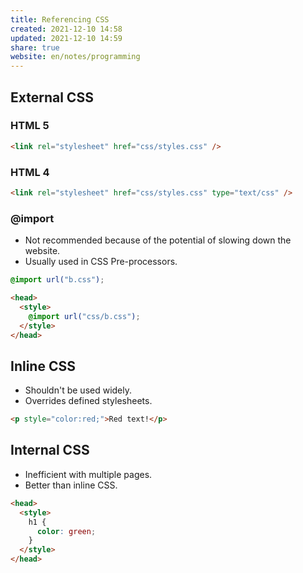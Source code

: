 ```yaml
---
title: Referencing CSS
created: 2021-12-10 14:58
updated: 2021-12-10 14:59
share: true
website: en/notes/programming
---
```


## External CSS

### HTML 5

```html
<link rel="stylesheet" href="css/styles.css" />
```

### HTML 4

```html
<link rel="stylesheet" href="css/styles.css" type="text/css" />
```

### @import

- Not recommended because of the potential of slowing down the website.
- Usually used in CSS Pre-processors.

```css
@import url("b.css");
```

```html
<head>
  <style>
    @import url("css/b.css");
  </style>
</head>
```

## Inline CSS

- Shouldn't be used widely.
- Overrides defined stylesheets.

```html
<p style="color:red;">Red text!</p>
```

## Internal CSS

- Inefficient with multiple pages.
- Better than inline CSS.

```html
<head>
  <style>
    h1 {
      color: green;
    }
  </style>
</head>
```
